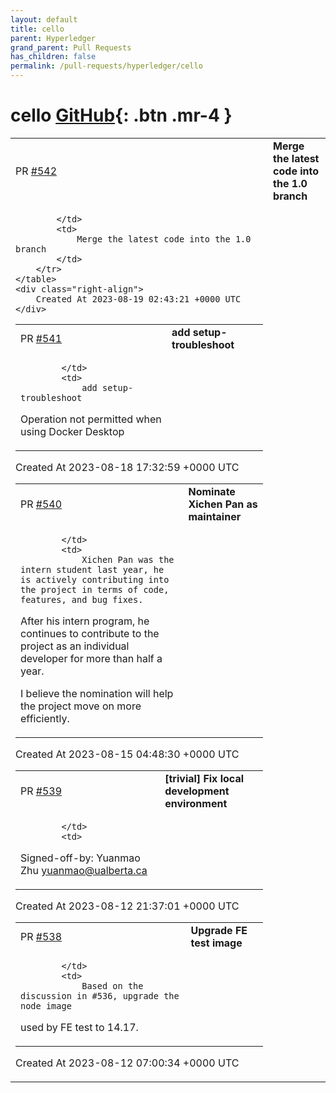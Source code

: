 ```yaml
---
layout: default
title: cello
parent: Hyperledger
grand_parent: Pull Requests
has_children: false
permalink: /pull-requests/hyperledger/cello
---
```


# cello <span class="fs-3 right-align">[GitHub](https://github.com/hyperledger/cello){: .btn .mr-4 }</span>


<div>
    <table>
        <tr>
            <td>
                PR <a href="https://github.com/hyperledger/cello/pull/542" class=".btn">#542</a>
            </td>
            <td>
                <b>
                    Merge the latest code into the 1.0 branch
                </b>
            </td>
        </tr>
        <tr>
            <td>
                
            </td>
            <td>
                Merge the latest code into the 1.0 branch
            </td>
        </tr>
    </table>
    <div class="right-align">
        Created At 2023-08-19 02:43:21 +0000 UTC
    </div>
</div>

<div>
    <table>
        <tr>
            <td>
                PR <a href="https://github.com/hyperledger/cello/pull/541" class=".btn">#541</a>
            </td>
            <td>
                <b>
                    add setup-troubleshoot
                </b>
            </td>
        </tr>
        <tr>
            <td>
                
            </td>
            <td>
                add setup-troubleshoot
Operation not permitted when using Docker Desktop
            </td>
        </tr>
    </table>
    <div class="right-align">
        Created At 2023-08-18 17:32:59 +0000 UTC
    </div>
</div>

<div>
    <table>
        <tr>
            <td>
                PR <a href="https://github.com/hyperledger/cello/pull/540" class=".btn">#540</a>
            </td>
            <td>
                <b>
                    Nominate Xichen Pan as maintainer
                </b>
            </td>
        </tr>
        <tr>
            <td>
                
            </td>
            <td>
                Xichen Pan was the intern student last year, he is actively contributing into the project in terms of code, features, and bug fixes.

After his intern program, he continues to contribute to the project as an individual developer for more than half a year.

I believe the nomination will help the project move on more efficiently.
            </td>
        </tr>
    </table>
    <div class="right-align">
        Created At 2023-08-15 04:48:30 +0000 UTC
    </div>
</div>

<div>
    <table>
        <tr>
            <td>
                PR <a href="https://github.com/hyperledger/cello/pull/539" class=".btn">#539</a>
            </td>
            <td>
                <b>
                    [trivial] Fix local development environment
                </b>
            </td>
        </tr>
        <tr>
            <td>
                
            </td>
            <td>
                
Signed-off-by: Yuanmao Zhu [yuanmao@ualberta.ca](mailto:yuanmao@ualberta.ca)
            </td>
        </tr>
    </table>
    <div class="right-align">
        Created At 2023-08-12 21:37:01 +0000 UTC
    </div>
</div>

<div>
    <table>
        <tr>
            <td>
                PR <a href="https://github.com/hyperledger/cello/pull/538" class=".btn">#538</a>
            </td>
            <td>
                <b>
                    Upgrade FE test image
                </b>
            </td>
        </tr>
        <tr>
            <td>
                
            </td>
            <td>
                Based on the discussion in #536, upgrade the node image 
used by FE test to 14.17.
            </td>
        </tr>
    </table>
    <div class="right-align">
        Created At 2023-08-12 07:00:34 +0000 UTC
    </div>
</div>

